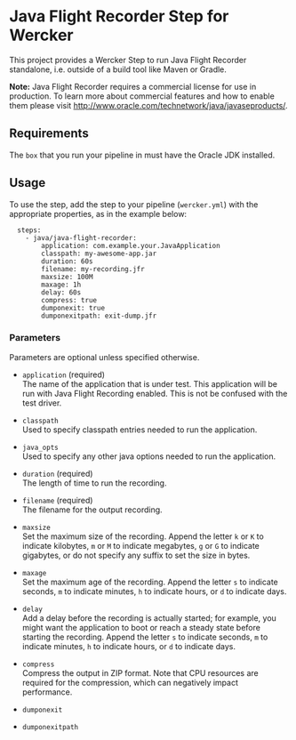# Java Flight Recorder Step for Wercker
This project provides a Wercker Step to run Java Flight Recorder standalone, i.e. outside of a build tool like Maven or Gradle.


__Note:__ Java Flight Recorder requires a commercial license for use in production. To learn more about commercial features and how to enable them please visit http://www.oracle.com/technetwork/java/javaseproducts/.


## Requirements

The `box` that you run your pipeline in must have the Oracle JDK installed. 

## Usage 

To use the step, add the step to your pipeline (`wercker.yml`) with the appropriate properties, as in the example below:

```
  steps:
    - java/java-flight-recorder:
        application: com.example.your.JavaApplication
        classpath: my-awesome-app.jar
        duration: 60s
        filename: my-recording.jfr
        maxsize: 100M
        maxage: 1h
        delay: 60s
        compress: true
        dumponexit: true
        dumponexitpath: exit-dump.jfr
```

### Parameters
Parameters are optional unless specified otherwise.

* `application` (required) 
<br>The name of the application that is under test.  This application will be run with Java Flight Recording enabled.  This is not be confused with the test driver. 

* `classpath` 
<br>Used to specify classpath entries needed to run the application.

* `java_opts`
<br>Used to specify any other java options needed to run the application.

* `duration` (required)
<br>The length of time to run the recording.

* `filename` (required) 
<br>The filename for the output recording.

* `maxsize` 
<br>Set the maximum size of the recording. Append the letter `k` or `K` to indicate kilobytes, `m` or `M` to indicate megabytes, `g` or `G` to indicate gigabytes, or do not specify any suffix to set the size in bytes.

* `maxage`
<br>Set the maximum age of the recording. Append the letter `s` to indicate seconds, `m` to indicate minutes, `h` to indicate hours, or `d` to indicate days.

* `delay`
<br>Add a delay before the recording is actually started; for example, you might want the application to boot or reach a steady state before starting the recording.  Append the letter `s` to indicate seconds, `m` to indicate minutes, `h` to indicate hours, or `d` to indicate days.

* `compress`
<br>Compress the output in ZIP format. Note that CPU resources are required for the compression, which can negatively impact performance.

* `dumponexit`

* `dumponexitpath`
